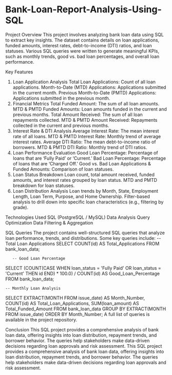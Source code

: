 # Bank-Loan-Report-Analysis-Using-SQL
Project Overview
This project involves analyzing bank loan data using SQL to extract key insights. The dataset contains details on loan applications, funded amounts, interest rates, debt-to-income (DTI) ratios, and loan statuses. Various SQL queries were written to generate meaningful KPIs, such as monthly trends, good vs. bad loan percentages, and overall loan performance.

Key Features
1. Loan Application Analysis
Total Loan Applications: Count of all loan applications.
Month-to-Date (MTD) Applications: Applications submitted in the current month.
Previous Month-to-Date (PMTD) Applications: Applications submitted in the previous month.
2. Financial Metrics
Total Funded Amount: The sum of all loan amounts.
MTD & PMTD Funded Amounts: Loan amounts funded in the current and previous months.
Total Amount Received: The sum of all loan repayments collected.
MTD & PMTD Amount Received: Repayments collected in the current and previous months.
3. Interest Rate & DTI Analysis
Average Interest Rate: The mean interest rate of all loans.
MTD & PMTD Interest Rate: Monthly trend of average interest rates.
Average DTI Ratio: The mean debt-to-income ratio of borrowers.
MTD & PMTD DTI Ratio: Monthly trend of DTI ratios.
4. Loan Performance Evaluation
Good Loan Percentage: Percentage of loans that are ‘Fully Paid’ or ‘Current.’
Bad Loan Percentage: Percentage of loans that are ‘Charged Off.’
Good vs. Bad Loan Applications & Funded Amounts: Comparison of loan statuses.
5. Loan Status Breakdown
Loan count, total amount received, funded amounts, and interest rates grouped by loan status.
MTD and PMTD breakdown for loan statuses.
6. Loan Distribution Analysis
Loan trends by Month, State, Employment Length, Loan Term, Purpose, and Home Ownership.
Filter-based analysis to drill down into specific loan characteristics (e.g., filtering by grade).

Technologies Used
SQL (PostgreSQL / MySQL)
Data Analysis
Query Optimization
Data Filtering & Aggregation

SQL Queries
The project contains well-structured SQL queries that analyze loan performance, trends, and distributions. Some key queries include:
       -- Total Loan Applications
SELECT COUNT(id) AS Total_Applications FROM bank_loan_data;

       -- Good Loan Percentage
SELECT 
    (COUNT(CASE WHEN loan_status = 'Fully Paid' OR loan_status = 'Current' THEN id END) * 100.0) / 
    COUNT(id) AS Good_Loan_Percentage
FROM bank_loan_data;

    -- Monthly Loan Analysis
SELECT 
    EXTRACT(MONTH FROM issue_date) AS Month_Number, 
    COUNT(id) AS Total_Loan_Applications,
    SUM(loan_amount) AS Total_Funded_Amount
FROM bank_loan_data
GROUP BY EXTRACT(MONTH FROM issue_date)
ORDER BY Month_Number;
A full list of queries is available in the project repository.

Conclusion
This SQL project provides a comprehensive analysis of bank loan data, offering insights into loan distribution, repayment trends, and borrower behavior. The queries help stakeholders make data-driven decisions regarding loan approvals and risk assessment.
This SQL project provides a comprehensive analysis of bank loan data, offering insights into loan distribution, repayment trends, and borrower behavior. The queries help stakeholders make data-driven decisions regarding loan approvals and risk assessment.


